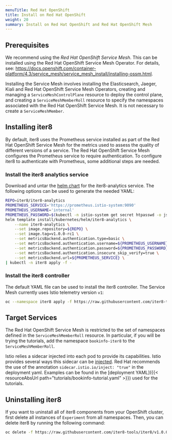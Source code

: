 ```yaml
---
menuTitle: Red Hat OpenShift
title: Install on Red Hat OpenShift
weight: 20
summary: Install on Red Hat OpenShift and Red Hat OpenShift Mesh
---
```


## Prerequisites

We recommend using the _Red Hat OpenShift Service Mesh_. This can be installed using the Red Hat OpenShift Service Mesh Operator. For details, see: <https://docs.openshift.com/container-platform/4.3/service_mesh/service_mesh_install/installing-ossm.html>.

Installing the Service Mesh involves installing the Elasticsearch, Jaeger, Kiali and Red Hat OpenShift Service Mesh Operators, creating and managing a `ServiceMeshControlPlane` resource to deploy the control plane, and creating a `ServiceMeshMemberRoll` resource to specify the namespaces associated with the Red Hat OpenShift Service Mesh.  It is not necessary to create a `ServiceMeshMember`.

## Installing iter8

By default, iter8 uses the Prometheus service installed as part of the Red Hat OpenShift Service Mesh for the metrics used to assess the quality of different versions of a service. The Red Hat OpenShift Service Mesh configures the Prometheus service to require authentication. To configure iter8 to authenticate with Prometheus, some additional steps are needed.

### Install the iter8 analytics service

Download and untar the [helm chart](https://github.com/iter8-tools/iter8-analytics/releases/download/v1.0.0-rc1/iter8-analytics.tgz) for the iter8-analytics service. The following options can be used to generate the needed YAML:

```bash
REPO=iter8/iter8-analytics
PROMETHEUS_SERVICE='https://prometheus.istio-system:9090'
PROMETHEUS_USERNAME='internal'
PROMETHEUS_PASSWORD=$(kubectl -n istio-system get secret htpasswd -o jsonpath='{.data.rawPassword}' | base64 --decode)
helm template install/kubernetes/helm/iter8-analytics \
    --name iter8-analytics \
    --set image.repository=${REPO} \
    --set image.tag=v1.0.0-rc1 \
    --set metricsBackend.authentication.type=basic \
    --set metricsBackend.authentication.username=${PROMETHEUS_USERNAME} \
    --set metricsBackend.authentication.password=${PROMETHEUS_PASSWORD} \
    --set metricsBackend.authentication.insecure_skip_verify=true \
    --set metricsBackend.url=${PROMETHEUS_SERVICE} \
| kubectl -n iter8 apply -f -
```

### Install the iter8 controller

The default YAML file can be used to install the iter8 controller. The Service Mesh currently uses Istio telemetry version `v1`:

```bash
oc --namespace iter8 apply -f https://raw.githubusercontent.com/iter8-tools/iter8/v1.0.0-rc1/install/iter8-controller.yaml
```

## Target Services

The Red Hat OpenShift Service Mesh is restricted to the set of namespaces defined in the `ServiceMeshMemberRoll` resource. In particular, if you will be trying the tutorials, add the namespace `bookinfo-iter8` to the `ServiceMeshMemberRoll`.

Istio relies a sidecar injected into each pod to provide its capabilities. Istio provides several ways this sidecar can be [injected](https://istio.io/docs/setup/additional-setup/sidecar-injection/). Red Hat recommends the use of the annotation `sidecar.istio.io/inject: "true"` in the deployment yaml. Examples can be found in the [deployment YAML]({{< resourceAbsUrl path="tutorials/bookinfo-tutorial.yaml" >}}) used for the tutorials.

## Uninstalling iter8

If you want to uninstall all of iter8 components from your OpenShift cluster, first delete all instances of `Experiment` from all namespaces. Then, you can delete iter8 by running the following command:

```bash
oc delete -f https://raw.githubusercontent.com/iter8-tools/iter8/v1.0.0-rc1/install/iter8-controller.yaml
```
